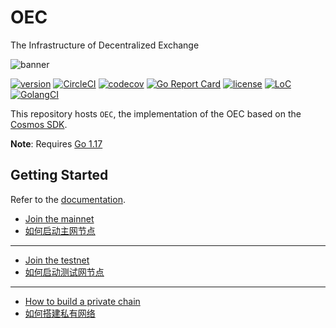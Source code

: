 # OEC
The Infrastructure of Decentralized Exchange

![banner](./docs/images/oec.jpeg)

[![version](https://img.shields.io/github/tag/okex/exchain.svg)](https://github.com/okex/exchain/releases/latest)
[![CircleCI](https://circleci.com/gh/okex/exchain/tree/dev.svg?style=shield)](https://circleci.com/gh/okex/exchain/tree/dev)
[![codecov](https://codecov.io/gh/okex/okexchain/branch/master/graph/badge.svg)](https://codecov.io/gh/okex/okexchain)
[![Go Report Card](https://goreportcard.com/badge/github.com/okex/exchain)](https://goreportcard.com/report/github.com/okex/exchain)
[![license](https://img.shields.io/badge/license-Apache%202.0-green)](https://github.com/okex/exchain/blob/dev/LICENSE)
[![LoC](https://tokei.rs/b1/github/okex/exchain)](https://github.com/okex/exchain)
[![GolangCI](https://golangci.com/badges/github.com/okex/exchain.svg)](https://golangci.com/r/github.com/okex/exchain)

This repository hosts `OEC`, the implementation of the OEC based on the [Cosmos SDK](https://github.com/cosmos/cosmos-sdk).

**Note**: Requires [Go 1.17](https://golang.org/dl/)

## Getting Started
Refer to the [documentation](https://okexchain-docs.readthedocs.io/en/latest/index.html).

- [Join the mainnet](https://github.com/okex/mainnet/blob/main/README.md)
- [如何启动主网节点](https://forum.okt.club/d/174)
  
___
- [Join the testnet](https://github.com/okex/testnet/blob/main/README.md)
- [如何启动测试网节点](https://forum.okt.club/d/179)

___
- [How to build a private chain](https://forum.okt.club/d/274-how-to-build-a-private-chain)
- [如何搭建私有网络](https://forum.okt.club/d/273)




